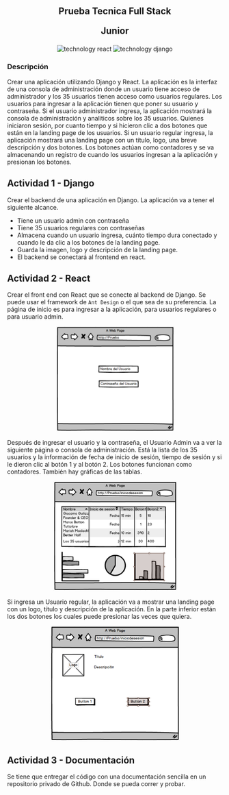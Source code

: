 <h2 align="center">
    <p>Prueba Tecnica Full Stack</p>
    <p>Junior</p>
</h2>

<div align="center">
    <img src="https://img.shields.io/badge/React-149ECA?logo=React" alt="technology react"/>
    <img src="https://img.shields.io/badge/Django-20AA76?logo=Django" alt="technology django"/>
</div>

### Descripción

Crear una aplicación utilizando Django y React. La aplicación es la interfaz de una consola de administración donde un usuario tiene acceso de administrador y los 35 usuarios tienen acceso como usuarios regulares. Los usuarios para ingresar a la aplicación tienen que poner su usuario y contraseña. Si el usuario administrador ingresa, la aplicación mostrará la consola de administración y analiticos sobre los 35 usuarios. Quienes iniciaron sesión, por cuanto tiempo y si hicieron clic a dos botones que están en la landing page de los usuarios. Si un usuario regular ingresa, la aplicación mostrará una landing page con un título, logo, una breve descripción y dos botones. Los botones actúan como contadores y se va almacenando un registro de cuando los usuarios ingresan a la aplicación y presionan los botones.

## Actividad 1 - Django

Crear el backend de una aplicación en Django. La aplicación va a tener el siguiente alcance.

- Tiene un usuario admin con contraseña
- Tiene 35 usuarios regulares con contraseñas
- Almacena cuando un usuario ingresa, cuánto tiempo dura conectado y cuando le da clic a los botones de la landing page.
- Guarda la imagen, logo y descripción de la landing page.
- El backend se conectará al frontend en react.

## Actividad 2 - React

Crear el front end con React que se conecte al backend de Django. Se puede usar el framework de `Ant Design` o el que sea de su preferencia. La página de inicio es para ingresar a la aplicación, para usuarios regulares o para usuario admin.

<div align="center">
    <img src="./public/home.png" alt="home" />
</div>

Después de ingresar el usuario y la contraseña, el Usuario Admin va a ver la siguiente página o consola de administración. Está la lista de los 35 usuarios y la información de fecha de inicio de sesión, tiempo de sesión y si le dieron clic al botón 1 y al botón 2. Los botones funcionan como contadores. También hay gráficas de las tablas.

<div align="center">
    <img src="./public/admin-screem.png" alt="home" />
</div>

Si ingresa un Usuario regular, la aplicación va a mostrar una landing page con un logo, título y descripción de la aplicación. En la parte inferior están los dos botones los cuales puede presionar las veces que quiera.

<div align="center">
    <img src="./public/client-screem.png" alt="home" />
</div>

## Actividad 3 - Documentación

Se tiene que entregar el código con una documentación sencilla en un repositorio privado de Github. Donde se pueda correr y probar.
